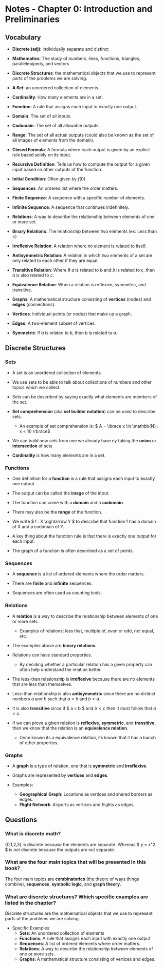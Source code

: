 # Notes - Chapter 0: Introduction and Preliminaries

## Vocabulary
- **Discrete (adj)**: individually separate and distinct

- **Mathematics**: The study of numbers, lines, functions, triangles, parallelepipeds, and vectors 

- **Discrete Structures**: the mathematical objects that we use to represent parts of the problems we are solving.

- **A Set**: an unordered collection of elements. 

- **Cardinality**: How many elements are in a set.

- **Function**: A rule that assigns each input to exactly one output.

- **Domain**: The set of all inputs.

- **Codomain**: The set of all allowable outputs.

- **Range**: The set of all actual outputs (could also be known as the set of all images of elements from the domain).

- **Closed Formula**: A formula where each output is given by an explicit rule based solely on its input. 

- **Recursive Definition**: Tells us how to compute the output for a given input based on other outputs of the function. 

- **Initial Condition**: Often given by $f(0)$.

- **Sequences**: An ordered list where the order matters. 

- **Finite Sequence**: A sequence with a specific number of elements.

- **Infinite Sequence**: A sequence that continues indefinitely.

- **Relations**: A way to describe the relationship between elements of one or more set. 

- **Binary Relations**: The relationship between two elements (ex: Less than $<$)

- **Irreflexive Relation**: A relation where no element is related to itself. 

- **Antisymmetric Relation**: A relation in which two elements of a set are only related to each other if they are equal. 

- **Transitive Relation**: Where if $a$ is related to $b$ and $b$ is related to $c$, then $a$ is also related to $c$.

- **Equivalence Relation**: When a relation is reflexive, symmetric, and transitive. 

- **Graphs**: A mathematical structure consisting of **vertices** (nodes) and **edges** (connections).

- **Vertices**: Individual points (or nodes) that make up a graph.

- **Edges**: A two-element subset of vertices. 

- **Symmetric**: If $a$ is related to $b$, then $b$ is related to $a$. 



## Discrete Structures
### Sets
- A set is an unordered collection of elements

- We use sets to be able to talk about collections of numbers and other topics which we collect. 

- Sets can be described by saying exactly what elements are members of the set.

- **Set comprehension** (aka **set builder notation**) can be used to describe sets. 

    - An example of set comprehension is: $ A = \lbrace x \in \mathbb{N} : x < 10 \rbrace$

- We can build new sets from one we already have ny taking the **union** or **intersection** of sets

- **Cardinality** is how many elements are in a set. 

### Functions
- One definition for a **function** is a rule that assigns each input to exactly one output.

- The output can be called the **image** of the input.

- The function can come with a **domain** and a **codomain**. 

- There may also be the **range** of the function. 

- We write $ f : X \rightarrow Y $ to describe that function f has a domain of X and a codomain of Y.

- A key thing about the function rule is that there is exactly one output for each input.

- The graph of a function is often described as a set of points.

### Sequences
- A **sequence** is a list of ordered elements where the order matters.

- There are **finite** and **infinite** sequences. 

- Sequences are often used as counting tools.

### Relations
- A **relation** is a way to describe the relationship between elements of one or more sets. 
    - Examples of relations: less that, multiple of, even or odd, not equal, etc.

- The examples above are **binary relations**. 

- Relations can have standard properties. 
    - By deciding whether a particular relation has a given property can often help understand the relation better.

- The less-than relationship is **irreflexive** because there are no elements that are less than themselves. 

- Less-than relationship is also **antisymmetric** since there are no distinct numbers $a$ and $b$ such that $a < b$ and $b < a$.

- It is also **transitive** since if $ a < b $ and $b < c$ then it must follow that $a < c$.

- If we can prove a given relation is **reflexive**, **symmetric**, and **transitive**, then we know that the relation is an **equivalence relation**. 
    - Once known its a equivalence relation, its known that it has a bunch of other properties.

### Graphs
- A **graph** is a type of relation, one that is **symmetric** and **irreflexive**.

- Graphs are represented by **vertices** and **edges**.

- Examples:
    - **Geographical Graph**: Locations as vertices and shared borders as edges.
    - **Flight Network**: Airports as vertices and flights as edges. 

## Questions 
### What is discrete math?
{0,1,2,3} is discrete because the elements are separate. Whereas $ y = x^2 $ is not discrete because the outputs are not separate. 
### What are the four main topics that will be presented in this book?
The four main topics are **combinatorics** (the theory of ways things combine), **sequences**, **symbolic logic**, and **graph theory**.

### What are discrete structures? Which specific examples are listed in the chapter? 
Discrete structures are the mathematical objects that we use to represent parts of the problems we are solving. 
- Specific Examples:
    - **Sets**: An unordered collection of elements
    - **Functions**: A rule that assigns each input with exactly one output
    - **Sequences**: A list of ordered elements where order matters.
    - **Relations**: A way to describe the relationship between elements of one or more sets.
    - **Graphs**: A mathematical structure consisting of vertices and edges.